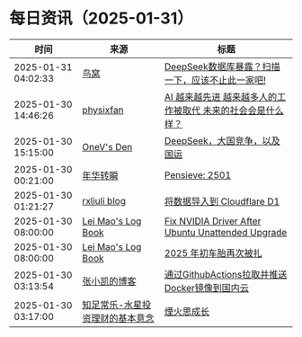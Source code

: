﻿# 每日资讯（2025-01-31）

|时间|来源|标题|
|---|---|---|
|2025-01-31 04:02:33|[鸟窝](https://colobu.com/atom.xml)|[DeepSeek数据库暴露？扫描一下，应该不止此一家吧!](https://colobu.com/2025/01/31/scan-clickhouse-service/)|
|2025-01-30 14:46:26|[physixfan](https://www.physixfan.com/feed/)|[AI 越来越先进 越来越多人的工作被取代 未来的社会会是什么样？](https://www.physixfan.com/ai-yuelaiyuexianjin-yuelaiyueduorendegongzuobeiqudai-weilaideshehuihuishishenmeyang/)|
|2025-01-30 15:15:00|[OneV's Den](http://onevcat.com/atom.xml)|[DeepSeek，大国竞争，以及国运](https://onevcat.com/2025/01/deepseek-ai/)|
|2025-01-30 00:21:00|[年华转瞬](https://blog.xiaket.org/feed.xml)|[Pensieve: 2501](https://xiaket.github.io/2025/pensieve-2501.html)|
|2025-01-30 01:21:27|[rxliuli blog](https://blog.rxliuli.com/atom.xml)|[将数据导入到 Cloudflare D1](https://blog.rxliuli.com/p/c0fd3afbe1784fc38267caab8316c3a5/)|
|2025-01-30 08:00:00|[Lei Mao's Log Book](https://leimao.github.io/atom.xml)|[Fix NVIDIA Driver After Ubuntu Unattended Upgrade](https://leimao.github.io/blog/Fix-NVIDIA-Driver-After-Ubuntu-Unattended-Upgrade/)|
|2025-01-30 08:00:00|[Lei Mao's Log Book](https://leimao.github.io/atom.xml)|[2025 年初车胎再次被扎](https://leimao.github.io/essay/2025%E5%B9%B4%E5%88%9D%E8%BD%A6%E8%83%8E%E5%86%8D%E6%AC%A1%E8%A2%AB%E6%89%8E/)|
|2025-01-30 03:13:54|[张小凯的博客](https://jasonkayzk.github.io/atom.xml)|[通过GithubActions拉取并推送Docker镜像到国内云](https://jasonkayzk.github.io/2025/01/30/%E9%80%9A%E8%BF%87GithubActions%E6%8B%89%E5%8F%96%E5%B9%B6%E6%8E%A8%E9%80%81Docker%E9%95%9C%E5%83%8F%E5%88%B0%E5%9B%BD%E5%86%85%E4%BA%91/)|
|2025-01-30 03:17:00|[知足常乐-水星投资理财的基本意念](http://mercurychong.blogspot.com/feeds/posts/default)|[煙火思成长](http://mercurychong.blogspot.com/2025/01/blog-post_29.html)|

